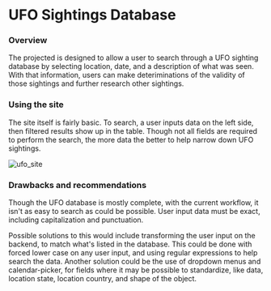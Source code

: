 # UFO Sightings Database

### Overview
The projected is designed to allow a user to search through a UFO sighting database by selecting location, date, and a description of what was seen. With that information, users can make deteriminations of the validity of those sightings and further research other sightings.

### Using the site
The site itself is fairly basic. To search, a user inputs data on the left side, then filtered results show up in the table. Though not all fields are required to perform the search, the more data the better to help narrow down UFO sightings.

![ufo_site](https://i.postimg.cc/gcwTdKbG/ufo-site.png)

### Drawbacks and recommendations
Though the UFO database is mostly complete, with the current workflow, it isn't as easy to search as could be possible. User input data must be exact, including capitalization and punctuation. 

Possible solutions to this would include transforming the user input on the backend, to match what's listed in the database. This could be done with forced lower case on any user input, and using regular expressions to help search the data.  Another solution could be the use of dropdown menus and calendar-picker, for fields where it may be possible to standardize, like data, location state, location country, and shape of the object.
